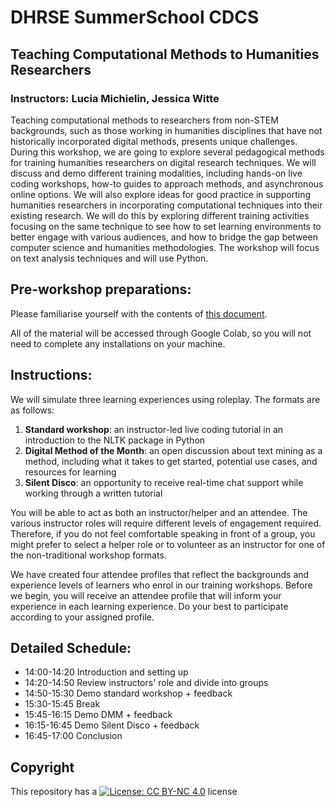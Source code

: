 # DHRSE SummerSchool CDCS

## Teaching Computational Methods to Humanities Researchers
### Instructors: Lucia Michielin, Jessica Witte

Teaching computational methods to researchers from non-STEM backgrounds, such as those working in humanities disciplines that have not historically incorporated digital methods, presents unique challenges. During this workshop, we are going to explore several pedagogical methods for training humanities researchers on digital research techniques. We will discuss and demo different training modalities, including hands-on live coding workshops, how-to guides to approach methods, and asynchronous online options. We will also explore ideas for good practice in supporting humanities researchers in incorporating computational techniques into their existing research. We will do this by exploring different training activities focusing on the same technique to see how to set learning environments to better engage with various audiences, and how to bridge the gap between computer science and humanities methodologies. The workshop will focus on text analysis techniques and will use Python.

## Pre-workshop preparations: 
Please familiarise yourself with the contents of [this document](https://github.com/DCS-training/DHRSE_SummerSchool_CDCS/blob/main/Attendees.md).

All of the material will be accessed through Google Colab, so you will not need to complete any installations on your machine.


## Instructions:

We will simulate three learning experiences using roleplay. The formats are as follows:

1. **Standard workshop**: an instructor-led live coding tutorial in an introduction to the NLTK package in Python
2. **Digital Method of the Month**: an open discussion about text mining as a method, including what it takes to get started, potential use cases, and resources for learning
3. **Silent Disco**: an opportunity to receive real-time chat support while working through a written tutorial

You will be able to act as both an instructor/helper and an attendee. The various instructor roles will require different levels of engagement required. Therefore, if you do not feel comfortable speaking in front of a group, you might prefer to select a helper role or to volunteer as an instructor for one of the non-traditional workshop formats.

We have created four attendee profiles that reflect the backgrounds and experience levels of learners who enrol in our training workshops. Before we begin, you will receive an attendee profile that will inform your experience in each learning experience. Do your best to participate according to your assigned profile.

## Detailed Schedule:

- 14:00-14:20 Introduction and setting up
- 14:20-14:50 Review instructors' role and divide into groups 
- 14:50-15:30 Demo standard workshop + feedback
- 15:30-15:45 Break
- 15:45-16:15 Demo DMM + feedback
- 16:15-16:45 Demo Silent Disco + feedback
- 16:45-17:00 Conclusion


## Copyright

This repository has a [![License: CC BY-NC 4.0](https://licensebuttons.net/l/by-nc/4.0/80x15.png)](https://creativecommons.org/licenses/by-nc/4.0/) license
